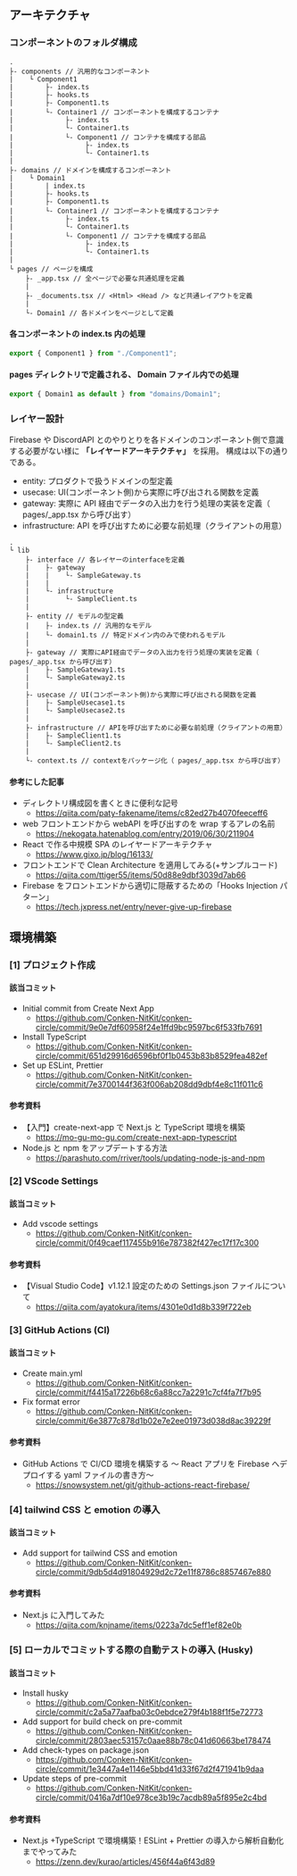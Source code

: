 ## アーキテクチャ

### コンポーネントのフォルダ構成

```
.
├- components // 汎用的なコンポーネント
|    └ Component1
|        ├- index.ts
|        ├- hooks.ts
|        ├- Component1.ts
|        └- Container1 // コンポーネントを構成するコンテナ
|             ├- index.ts
|             └- Container1.ts
|             └- Component1 // コンテナを構成する部品
|                  ├- index.ts
|                  └- Container1.ts
|
├- domains // ドメインを構成するコンポーネント
|    └ Domain1
|        | index.ts
|        ├- hooks.ts
|        ├- Component1.ts
|        └- Container1 // コンポーネントを構成するコンテナ
|             ├- index.ts
|             └- Container1.ts
|             └- Component1 // コンテナを構成する部品
|                  ├- index.ts
|                  └- Container1.ts
|
└ pages // ページを構成
    ├- _app.tsx // 全ページで必要な共通処理を定義
    |
    ├- _documents.tsx // <Html> <Head /> など共通レイアウトを定義
    |
    └- Domain1 // 各ドメインをページとして定義
```

#### 各コンポーネントの index.ts 内の処理

```ts
export { Component1 } from "./Component1";
```

#### pages ディレクトリで定義される、 Domain ファイル内での処理

```ts
export { Domain1 as default } from "domains/Domain1";
```

### レイヤー設計

Firebase や DiscordAPI とのやりとりを各ドメインのコンポーネント側で意識する必要がない様に **「レイヤードアーキテクチャ」** を採用。
構成は以下の通りである。

- entity: プロダクトで扱うドメインの型定義
- usecase: UI(コンポーネント側)から実際に呼び出される関数を定義
- gateway: 実際に API 経由でデータの入出力を行う処理の実装を定義（ pages/\_app.tsx から呼び出す）
- infrastructure: API を呼び出すために必要な前処理（クライアントの用意）

```
.
└ lib
    ├- interface // 各レイヤーのinterfaceを定義
    |    ├- gateway
    |    |    └- SampleGateway.ts
    |    |
    |    └- infrastructure
    |         └- SampleClient.ts
    |
    ├- entity // モデルの型定義
    |    ├- index.ts // 汎用的なモデル
    |    └- domain1.ts // 特定ドメイン内のみで使われるモデル
    |
    ├- gateway // 実際にAPI経由でデータの入出力を行う処理の実装を定義（ pages/_app.tsx から呼び出す）
    |    ├- SampleGateway1.ts
    |    └- SampleGateway2.ts
    |
    ├- usecase // UI(コンポーネント側)から実際に呼び出される関数を定義
    |    ├- SampleUsecase1.ts
    |    └- SampleUsecase2.ts
    |
    ├- infrastructure // APIを呼び出すために必要な前処理（クライアントの用意）
    |    ├- SampleClient1.ts
    |    └- SampleClient2.ts
    |
    └- context.ts // contextをパッケージ化（ pages/_app.tsx から呼び出す）
```

#### 参考にした記事

- ディレクトリ構成図を書くときに便利な記号
  - https://qiita.com/paty-fakename/items/c82ed27b4070feeceff6
- web フロントエンドから webAPI を呼び出すのを wrap するアレの名前
  - https://nekogata.hatenablog.com/entry/2019/06/30/211904
- React で作る中規模 SPA のレイヤードアーキテクチャ
  - https://www.gixo.jp/blog/16133/
- フロントエンドで Clean Architecture を適用してみる(+サンプルコード)
  - https://qiita.com/ttiger55/items/50d88e9dbf3039d7ab66
- Firebase をフロントエンドから適切に隠蔽するための「Hooks Injection パターン」
  - https://tech.jxpress.net/entry/never-give-up-firebase

## 環境構築

### [1] プロジェクト作成

#### 該当コミット

- Initial commit from Create Next App
  - https://github.com/Conken-NitKit/conken-circle/commit/9e0e7df60958f24e1ffd9bc9597bc6f533fb7691
- Install TypeScript
  - https://github.com/Conken-NitKit/conken-circle/commit/651d29916d6596bf0f1b0453b83b8529fea482ef
- Set up ESLint, Prettier
  - https://github.com/Conken-NitKit/conken-circle/commit/7e3700144f363f006ab208dd9dbf4e8c11f011c6

#### 参考資料

- 【入門】create-next-app で Next.js と TypeScript 環境を構築
  - https://mo-gu-mo-gu.com/create-next-app-typescript
- Node.js と npm をアップデートする方法
  - https://parashuto.com/rriver/tools/updating-node-js-and-npm

### [2] VScode Settings

#### 該当コミット

- Add vscode settings
  - https://github.com/Conken-NitKit/conken-circle/commit/0f49caef117455b916e787382f427ec17f17c300

#### 参考資料

- 【Visual Studio Code】v1.12.1 設定のための Settings.json ファイルについて
  - https://qiita.com/ayatokura/items/4301e0d1d8b339f722eb

### [3] GitHub Actions (CI)

#### 該当コミット

- Create main.yml
  - https://github.com/Conken-NitKit/conken-circle/commit/f4415a17226b68c6a88cc7a2291c7cf4fa7f7b95
- Fix format error
  - https://github.com/Conken-NitKit/conken-circle/commit/6e3877c878d1b02e7e2ee01973d038d8ac39229f

#### 参考資料

- GitHub Actions で CI/CD 環境を構築する ～ React アプリを Firebase へデプロイする yaml ファイルの書き方～
  - https://snowsystem.net/git/github-actions-react-firebase/

### [4] tailwind CSS と emotion の導入

#### 該当コミット

- Add support for tailwind CSS and emotion
  - https://github.com/Conken-NitKit/conken-circle/commit/9db5d4d91804929d2c72e11f8786c8857467e880

#### 参考資料

- Next.js に入門してみた
  - https://qiita.com/knjname/items/0223a7dc5eff1ef82e0b

### [5] ローカルでコミットする際の自動テストの導入 (Husky)

#### 該当コミット

- Install husky
  - https://github.com/Conken-NitKit/conken-circle/commit/c2a5a77aafba03c0ebdce279f4b188f1f5e72773
- Add support for build check on pre-commit
  - https://github.com/Conken-NitKit/conken-circle/commit/2803aec53157c0aae88b78c041d60663be178474
- Add check-types on package.json
  - https://github.com/Conken-NitKit/conken-circle/commit/1e3447a4e1146e5bbd41d33f67d2f471941b9daa
- Update steps of pre-commit
  - https://github.com/Conken-NitKit/conken-circle/commit/0416a7df10e978ce3b19c7acdb89a5f895e2c4bd

#### 参考資料

- Next.js +TypeScript で環境構築！ESLint + Prettier の導入から解析自動化までやってみた
  - https://zenn.dev/kurao/articles/456f44a6f43d89
